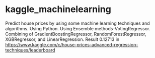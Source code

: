 # kaggle_machinelearning
Predict house prices by using some machine learning techniques and algorithms. Using Python. Using Ensemble methods-VotingRegressor. Combining of GradientBoostingRegressor, RandomForestRegressor, XGBRegressor, and LinearRegression.
Result 0.12713 in https://www.kaggle.com/c/house-prices-advanced-regression-techniques/leaderboard
